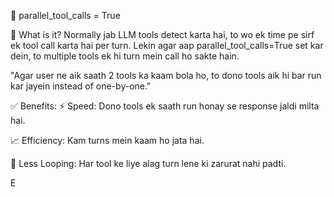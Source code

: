 📘  parallel_tool_calls = True


📌 What is it?
Normally jab LLM tools detect karta hai, to wo ek time pe sirf ek tool call karta hai per turn. Lekin agar aap parallel_tool_calls=True set kar dein, to multiple tools ek hi turn mein call ho sakte hain.

 "Agar user ne aik saath 2 tools ka kaam bola ho, to dono tools aik hi bar run kar jayein instead of one-by-one."

✅ Benefits:
⚡ Speed: Dono tools ek saath run honay se response jaldi milta hai.

📈 Efficiency: Kam turns mein kaam ho jata hai.

🔁 Less Looping: Har tool ke liye alag turn lene ki zarurat nahi padti.


E


